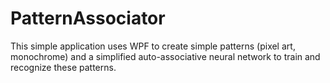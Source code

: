 # PatternAssociator

This simple application uses WPF to create simple patterns (pixel art, monochrome) and a simplified auto-associative neural network
to train and recognize these patterns.
